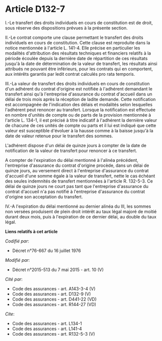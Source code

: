 # Article D132-7

I.-Le transfert des droits individuels en cours de constitution est de droit, sous réserve des dispositions prévues à la
présente section. 

II.-Le contrat comporte une clause permettant le transfert des droits individuels en cours de constitution. Cette clause est
reproduite dans la notice mentionnée à l'article L. 141-4. Elle précise en particulier les modalités d'attribution des
résultats techniques et financiers relatifs à la période écoulée depuis la dernière date de répartition de ces résultats
jusqu'à la date de détermination de la valeur de transfert, les résultats ainsi attribués ne pouvant être inférieurs, pour
les contrats qui en comportent, aux intérêts garantis par ledit contrat calculés pro rata temporis. 

III.-La valeur de transfert des droits individuels en cours de constitution d'un adhérent du contrat d'origine est notifiée à
l'adhérent demandant le transfert ainsi qu'à l'entreprise d'assurance du contrat d'accueil dans un délai de trois mois après
la réception de ladite demande. Cette notification est accompagnée de l'indication des délais et modalités selon lesquelles
l'adhérent peut renoncer au transfert. Lorsque la notification est effectuée en nombre d'unités de compte ou de parts de la
provision mentionnée à l'article L. 134-1, il est précisé à titre indicatif à l'adhérent la dernière valeur de chacune de ces
unités de compte ou parts et il lui est indiqué que cette valeur est susceptible d'évoluer à la hausse comme à la baisse
jusqu'à la date de valeur retenue pour le transfert des sommes. 

L'adhérent dispose d'un délai de quinze jours à compter de la date de notification de la valeur de transfert pour renoncer à
ce transfert. 

A compter de l'expiration du délai mentionné à l'alinéa précédent, l'entreprise d'assurance du contrat d'origine procède,
dans un délai de quinze jours, au versement direct à l'entreprise d'assurance du contrat d'accueil d'une somme égale à la
valeur de transfert, nette le cas échéant des seules indemnités de transfert mentionnées à l'article R. 132-5-3. Ce délai de
quinze jours ne court pas tant que l'entreprise d'assurance du contrat d'accueil n'a pas notifié à l'entreprise d'assurance
du contrat d'origine son acceptation du transfert. 

IV.-A l'expiration du délai mentionné au dernier alinéa du III, les sommes non versées produisent de plein droit intérêt au
taux légal majoré de moitié durant deux mois, puis à l'expiration de ce dernier délai, au double du taux légal.

**Liens relatifs à cet article**

_Codifié par_:

  - Décret n°76-667 du 16 juillet 1976

_Modifié par_:

  - Décret n°2015-513 du 7 mai 2015 - art. 10 (V)

_Cité par_:

  - Code des assurances - art. A143-3-4 (V)
  - Code des assurances - art. D132-9 (V)
  - Code des assurances - art. D441-22 (VD)
  - Code des assurances - art. R144-27 (VD)

_Cite_:

  - Code des assurances - art. L134-1
  - Code des assurances - art. L141-4
  - Code des assurances - art. R132-5-3 (V)
